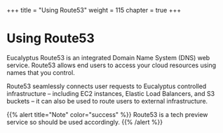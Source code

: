 +++
title = "Using Route53"
weight = 115
chapter = true
+++


# Using Route53
Eucalyptus Route53 is an integrated Domain Name System (DNS) web service. Route53 allows end users to access your cloud resources using names that you control.

Route53 seamlessly connects user requests to Eucalyptus controlled infrastructure – including EC2 instances, Elastic Load Balancers, and S3 buckets – it can also be used to route users to external infrastructure.

{{% alert title="Note" color="success" %}}
Route53 is a tech preview service so should be used accordingly.
{{% /alert %}}


